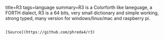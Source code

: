 title=R3
tags=language
summary=R3 is a Colorforth like laneguage, a FORTH dialect, R3 is a 64 bits, very small dictionary and simple working, strong typed, many version for windows/linux/mac and raspberry pi.
~~~~~~

[Source](https://github.com/phreda4/r3)

